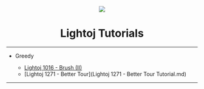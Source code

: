 
<p align="center">
	<img src="https://github.com/Saurav-Paul/My-Wiki/blob/master/logo.png" align="center" >
</p>

<h1 align="center">Lightoj Tutorials</h1>

---

- Greedy
    
  - [Lightoj 1016 - Brush (II)](Lightoj-1016-Brush-II.md)
  - [Lightoj 1271 - Better Tour](Lightoj 1271 - Better Tour Tutorial.md)

---
